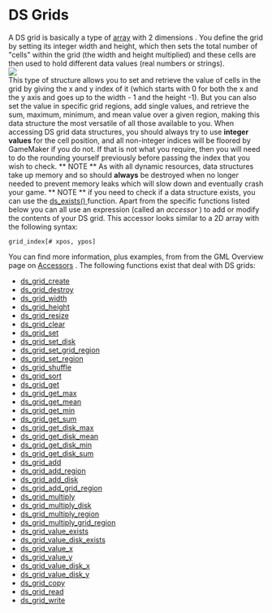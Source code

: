 # DS Grids

A DS grid is basically a type of
[array](../../../GML_Overview/Arrays) with 2 dimensions . You define
the grid by setting its integer width and height, which then sets the
total number of "cells" within the grid (the width and height
multiplied) and these cells are then used to hold different data values
(real numbers or strings).  
![](https://gms.magecorn.com/Manual/assets/Images/Scripting_Reference/GML/Reference/Data_Structures/ds_grid_basic.png)  
This type of structure allows you to set and retrieve the value of cells
in the grid by giving the x and y index of it (which starts with 0 for
both the x and the y axis and goes up to the width - 1 and the height
-1). But you can also set the value in specific grid regions, add single
values, and retrieve the sum, maximum, minimum, and mean value over a
given region, making this data structure the most versatile of all those
available to you. When accessing DS grid data structures, you should
always try to use **integer values** for the cell position, and all
non-integer indices will be floored by GameMaker if you do not. If that
is not what you require, then you will need to do the rounding yourself
previously before passing the index that you wish to check. ** NOTE **
As with all dynamic resources, data structures take up memory and so
should **always** be destroyed when no longer needed to prevent memory
leaks which will slow down and eventually crash your game. ** NOTE ** if
you need to check if a data structure exists, you can use the [
ds_exists() ](../ds_exists) function. Apart from the specific
functions listed below you can all use an expression (called an
*accessor* ) to add or modify the contents of your DS grid. This
accessor looks similar to a 2D array with the following syntax:

``` gml
grid_index[# xpos, ypos]
```

You can find more information, plus examples, from from the GML Overview
page on [Accessors](../../../GML_Overview/Accessors) . The following
functions exist that deal with DS grids:

-   [ds_grid_create](ds_grid_create)
-   [ds_grid_destroy](ds_grid_destroy)
-   [ds_grid_width](ds_grid_width)
-   [ds_grid_height](ds_grid_height)
-   [ds_grid_resize](ds_grid_resize)
-   [ds_grid_clear](ds_grid_clear)
-   [ds_grid_set](ds_grid_set)
-   [ds_grid_set_disk](ds_grid_set_disk)
-   [ds_grid_set_grid_region](ds_grid_set_grid_region)
-   [ds_grid_set_region](ds_grid_set_region)
-   [ds_grid_shuffle](ds_grid_shuffle)
-   [ds_grid_sort](ds_grid_sort)
-   [ds_grid_get](ds_grid_get)
-   [ds_grid_get_max](ds_grid_get_max)
-   [ds_grid_get_mean](ds_grid_get_mean)
-   [ds_grid_get_min](ds_grid_get_min)
-   [ds_grid_get_sum](ds_grid_get_sum)
-   [ds_grid_get_disk_max](ds_grid_get_disk_max)
-   [ds_grid_get_disk_mean](ds_grid_get_disk_mean)
-   [ds_grid_get_disk_min](ds_grid_get_disk_min)
-   [ds_grid_get_disk_sum](ds_grid_get_disk_sum)
-   [ds_grid_add](ds_grid_add)
-   [ds_grid_add_region](ds_grid_add_region)
-   [ds_grid_add_disk](ds_grid_add_disk)
-   [ds_grid_add_grid_region](ds_grid_add_grid_region)
-   [ds_grid_multiply](ds_grid_multiply)
-   [ds_grid_multiply_disk](ds_grid_multiply_disk)
-   [ds_grid_multiply_region](ds_grid_multiply_region)
-   [ds_grid_multiply_grid_region](ds_grid_multiply_grid_region)
-   [ds_grid_value_exists](ds_grid_value_exists)
-   [ds_grid_value_disk_exists](ds_grid_value_disk_exists)
-   [ds_grid_value_x](ds_grid_value_x)
-   [ds_grid_value_y](ds_grid_value_y)
-   [ds_grid_value_disk_x](ds_grid_value_disk_x)
-   [ds_grid_value_disk_y](ds_grid_value_disk_y)
-   [ds_grid_copy](ds_grid_copy)
-   [ds_grid_read](ds_grid_read)
-   [ds_grid_write](ds_grid_write)
